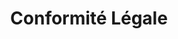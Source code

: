 ---
tags: cards
cardOrder: order:4;
wrapColor: blue_wrap
title: Conformité Légale
image: /img/cadre_juridique.png
imgClass: h-100
altImage: Conformité Légale
jqueryClass: legal
bgColor:  bg_blue
backTitleColor: yellow
textColor: white
description: ["Sécuriser vos pratiques RH et votre cadre légal"]
descriptionListItem: ["Gestion du temps de travail","Contrats de travail", "Documents obligatoires","Convention et accords collectifs"]
buttonBack: card_btn
---